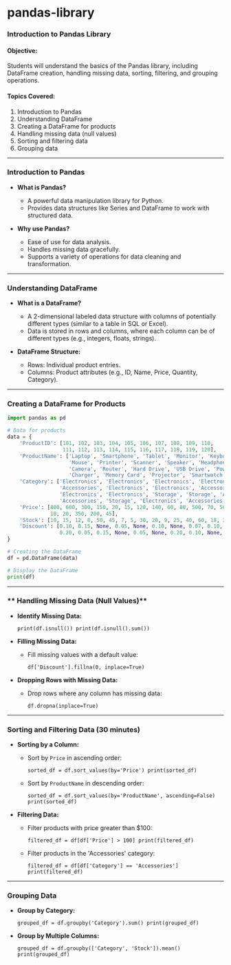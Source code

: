 # pandas-library
### Introduction to Pandas Library

#### **Objective:**

Students will understand the basics of the Pandas library, including DataFrame creation, handling missing data, sorting, filtering, and grouping operations.

#### **Topics Covered:**

1.  Introduction to Pandas
2.  Understanding DataFrame
3.  Creating a DataFrame for products
4.  Handling missing data (null values)
5.  Sorting and filtering data
6.  Grouping data

* * * * *

### **Introduction to Pandas**

-   **What is Pandas?**

    -   A powerful data manipulation library for Python.
    -   Provides data structures like Series and DataFrame to work with structured data.
-   **Why use Pandas?**

    -   Ease of use for data analysis.
    -   Handles missing data gracefully.
    -   Supports a variety of operations for data cleaning and transformation.

* * * * *

### **Understanding DataFrame**

-   **What is a DataFrame?**

    -   A 2-dimensional labeled data structure with columns of potentially different types (similar to a table in SQL or Excel).
    -   Data is stored in rows and columns, where each column can be of different types (e.g., integers, floats, strings).

-   **DataFrame Structure:**

    -   Rows: Individual product entries.
    -   Columns: Product attributes (e.g., ID, Name, Price, Quantity, Category).

 * * * * *

### **Creating a DataFrame for Products**

```python
import pandas as pd

# Data for products
data = {
    'ProductID': [101, 102, 103, 104, 105, 106, 107, 108, 109, 110, 
                  111, 112, 113, 114, 115, 116, 117, 118, 119, 120],
    'ProductName': ['Laptop', 'Smartphone', 'Tablet', 'Monitor', 'Keyboard', 
                    'Mouse', 'Printer', 'Scanner', 'Speaker', 'Headphones',
                    'Camera', 'Router', 'Hard Drive', 'USB Drive', 'Power Bank',
                    'Charger', 'Memory Card', 'Projector', 'Smartwatch', 'Webcam'],
    'Category': ['Electronics', 'Electronics', 'Electronics', 'Electronics', 'Accessories', 
                 'Accessories', 'Electronics', 'Electronics', 'Accessories', 'Accessories',
                 'Electronics', 'Electronics', 'Storage', 'Storage', 'Accessories',
                 'Accessories', 'Storage', 'Electronics', 'Accessories', 'Electronics'],
    'Price': [800, 600, 300, 150, 20, 15, 120, 140, 60, 80, 500, 70, 50, 15, 25, 
              10, 20, 350, 200, 45],
    'Stock': [10, 15, 12, 8, 50, 45, 7, 5, 30, 20, 9, 25, 40, 60, 18, 22, 33, 4, 10, 28],
    'Discount': [0.10, 0.15, None, 0.05, None, 0.10, None, 0.07, 0.10, None,
                 0.20, 0.05, 0.15, None, 0.05, None, 0.20, 0.10, None, 0.05]
}

# Creating the DataFrame
df = pd.DataFrame(data)

# Display the DataFrame
print(df)
```
* * * * *

### ** Handling Missing Data (Null Values)**

-   **Identify Missing Data:**
  
    `print(df.isnull())
    print(df.isnull().sum())`

-   **Filling Missing Data:**

    -   Fill missing values with a default value:

        `df['Discount'].fillna(0, inplace=True)`

-   **Dropping Rows with Missing Data:**

    -   Drop rows where any column has missing data:

        `df.dropna(inplace=True)`

* * * * *

### **Sorting and Filtering Data (30 minutes)**

-   **Sorting by a Column:**

    -   Sort by `Price` in ascending order:

        `sorted_df = df.sort_values(by='Price')
        print(sorted_df)`

    -   Sort by `ProductName` in descending order:

        `sorted_df = df.sort_values(by='ProductName', ascending=False)
        print(sorted_df)`

-   **Filtering Data:**

    -   Filter products with price greater than $100:

        `filtered_df = df[df['Price'] > 100]
        print(filtered_df)`

    -   Filter products in the 'Accessories' category:

        `filtered_df = df[df['Category'] == 'Accessories']
        print(filtered_df)`

* * * * *

### **Grouping Data**

-   **Group by Category:**


    `grouped_df = df.groupby('Category').sum()
    print(grouped_df)`

-   **Group by Multiple Columns:**

    `grouped_df = df.groupby(['Category', 'Stock']).mean()
    print(grouped_df)`

